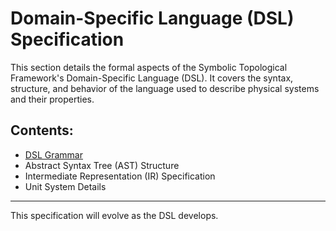 # Domain-Specific Language (DSL) Specification

This section details the formal aspects of the Symbolic Topological Framework's Domain-Specific Language (DSL). It covers the syntax, structure, and behavior of the language used to describe physical systems and their properties.

## Contents:
* [DSL Grammar](dsl_grammar.md)
* Abstract Syntax Tree (AST) Structure
* Intermediate Representation (IR) Specification
* Unit System Details

---
This specification will evolve as the DSL develops.
